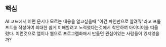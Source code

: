 ## 핵심
AI 코드에서 어떤 문서나 모르는 내용을 알고싶을때 "이건 파인만으로 알려줘"라고 프롬프트를 작성하여 최대한 쉽게 이해할려고 노력했다는것에서 착안하여 아이디어를 떠올렸다.
이런것으로 앱이나 웹으로 프로그램화해서 만들면 관심이있는 사람들이 있지않을까?


